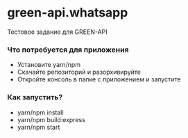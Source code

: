 # green-api.whatsapp
Тестовое задание для GREEN-API

### Что потребуется для приложения

- Установите yarn/npm
- Скачайте репозиторий и разорхивируйте
- Откройте консоль в папке с приложением и запустите


### Как запустить?

 - yarn/npm install
 - yarn/npm build:express
 - yarn/npm start

